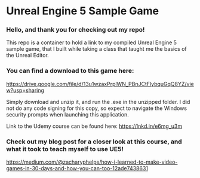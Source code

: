 # Unreal Engine 5 Sample Game

### Hello, and thank you for checking out my repo! 

This repo is a container to hold a link to my compiled Unreal Engine 5 sample game, that I built while taking a class that taught me the basics of the Unreal Editor.


### You can find a download to this game here:


https://drive.google.com/file/d/13u1wzaxPrplWN_PBnJCtFlybquGqQ8YZ/view?usp=sharing


Simply download and unzip it, and run the .exe in the unzipped folder. I did not do any code signing for this copy, so expect to navigate the Windows security prompts when launching this application. 


Link to the Udemy course can be found here: https://lnkd.in/e6mg_u3m



### Check out my blog post for a closer look at this course, and what it took to teach myself to use UE5!

https://medium.com/@zacharyphelps/how-i-learned-to-make-video-games-in-30-days-and-how-you-can-too-12ade7438631
